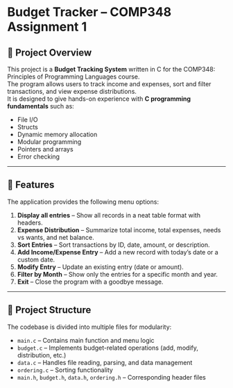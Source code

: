 # Budget Tracker – COMP348 Assignment 1

## 📌 Project Overview
This project is a **Budget Tracking System** written in C for the COMP348: Principles of Programming Languages course.  
The program allows users to track income and expenses, sort and filter transactions, and view expense distributions.  
It is designed to give hands-on experience with **C programming fundamentals** such as:
- File I/O
- Structs
- Dynamic memory allocation
- Modular programming
- Pointers and arrays
- Error checking

---

## 🚀 Features
The application provides the following menu options:

1. **Display all entries** – Show all records in a neat table format with headers.  
2. **Expense Distribution** – Summarize total income, total expenses, needs vs wants, and net balance.  
3. **Sort Entries** – Sort transactions by ID, date, amount, or description.  
4. **Add Income/Expense Entry** – Add a new record with today’s date or a custom date.  
5. **Modify Entry** – Update an existing entry (date or amount).  
6. **Filter by Month** – Show only the entries for a specific month and year.  
7. **Exit** – Close the program with a goodbye message.

---

## 📂 Project Structure
The codebase is divided into multiple files for modularity:

- `main.c` – Contains main function and menu logic  
- `budget.c` – Implements budget-related operations (add, modify, distribution, etc.)  
- `data.c` – Handles file reading, parsing, and data management  
- `ordering.c` – Sorting functionality  
- `main.h`, `budget.h`, `data.h`, `ordering.h` – Corresponding header files  

